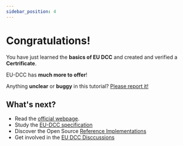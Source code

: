 ```yaml
---
sidebar_position: 4
---
```


# Congratulations!

You have just learned the **basics of EU DCC** and created and verified a **Certrificate**.

EU-DCC has **much more to offer**!

Anything **unclear** or **buggy** in this tutorial? [Please report it!](https://github.com/ehn-dcc-development/eu-dcc-business-rules/discussions)

## What's next?

- Read the [official webpage](https://ec.europa.eu/health/ehealth/covid-19_en).
- Study the [EU-DCC specification](https://github.com/ehn-dcc-development/eu-dcc-overview) 
- Discover the Open Source [Reference Implementations](https://github.com/eu-digital-green-certificates/dgc-overview)
- Get involved in the [EU DCC Disccussions](https://github.com/ehn-dcc-development/eu-dcc-overview/discussions)
